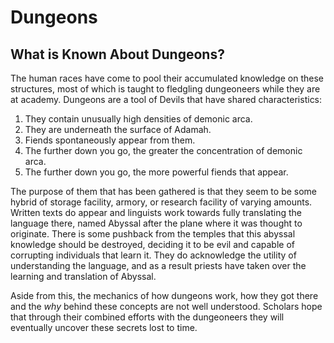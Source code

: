 # Dungeons

## What is Known About Dungeons?

The human races have come to pool their accumulated knowledge on these structures, most of which is taught to fledgling dungeoneers while they are at academy. Dungeons are a tool of Devils that have shared characteristics:

1. They contain unusually high densities of demonic arca.
2. They are underneath the surface of Adamah.
3. Fiends spontaneously appear from them.
4. The further down you go, the greater the concentration of demonic arca.
5. The further down you go, the more powerful fiends that appear.

The purpose of them that has been gathered is that they seem to be some hybrid of storage facility, armory, or research facility of varying amounts. Written texts do appear and linguists work towards fully translating the language there, named Abyssal after the plane where it was thought to originate. There is some pushback from the temples that this abyssal knowledge should be destroyed, deciding it to be evil and capable of corrupting individuals that learn it. They do acknowledge the utility of understanding the language, and as a result priests have taken over the learning and translation of Abyssal.

Aside from this, the mechanics of how dungeons work, how they got there and the _why_ behind these concepts are not well understood. Scholars hope that through their combined efforts with the dungeoneers they will eventually uncover these secrets lost to time.
